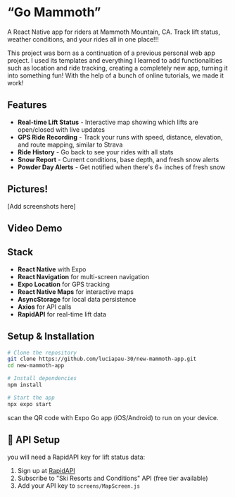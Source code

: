 # “Go Mammoth” 

A React Native app for riders at Mammoth Mountain, CA. Track lift status, weather conditions, and your rides all in one place!!!

This project was born as a continuation of a previous personal web app project. I used its templates and everything I learned to add functionalities such as location and ride tracking, creating a completely new app, turning it into something fun! With the help of a bunch of online tutorials, we made it work!

##  Features

- **Real-time Lift Status** - Interactive map showing which lifts are open/closed with live updates
- **GPS Ride Recording** - Track your runs with speed, distance, elevation, and route mapping, similar to Strava 
- **Ride History** - Go back to see your rides with all stats 
- **Snow Report** - Current conditions, base depth, and fresh snow alerts
- **Powder Day Alerts** - Get notified when there's 6+ inches of fresh snow

## Pictures! 
[Add screenshots here]

## Video Demo



## Stack

- **React Native** with Expo
- **React Navigation** for multi-screen navigation
- **Expo Location** for GPS tracking
- **React Native Maps** for interactive maps
- **AsyncStorage** for local data persistence
- **Axios** for API calls
- **RapidAPI** for real-time lift data

## Setup & Installation
```bash
# Clone the repository
git clone https://github.com/luciapau-30/new-mammoth-app.git
cd new-mammoth-app

# Install dependencies
npm install

# Start the app
npx expo start
```

scan the QR code with Expo Go app (iOS/Android) to run on your device.

## 🔑 API Setup
you will need a RapidAPI key for lift status data:
1. Sign up at [RapidAPI](https://rapidapi.com)
2. Subscribe to "Ski Resorts and Conditions" API (free tier available)
3. Add your API key to `screens/MapScreen.js`
